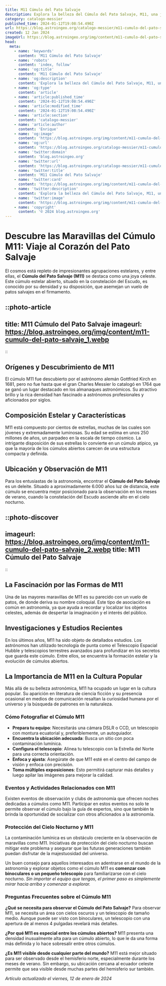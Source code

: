```yaml
---
title: M11 Cúmulo del Pato Salvaje
description: Explora la belleza del Cúmulo del Pato Salvaje, M11, una joya astronómica que deslumbra en el firmamento estival. Descubre sus secretos aquí.
category: catalogo-messier
published_time: 2024-01-12T19:08:54.490Z
url: https://blog.astroingeo.org/catalogo-messier/m11-cumulo-del-pato-salvaje
created: 12 Jan 2024
imageUrl: https://blog.astroingeo.org/img/content/m11-cumulo-del-pato-salvaje_1.webp
head:
  meta:
    - name: 'keywords'
      content: 'M11 Cúmulo del Pato Salvaje'
    - name: 'robots'
      content: 'index, follow'
    - name: 'og:title'
      content: 'M11 Cúmulo del Pato Salvaje'
    - name: 'og:description'
      content: 'Explora la belleza del Cúmulo del Pato Salvaje, M11, una joya astronómica que deslumbra en el firmamento estival. Descubre sus secretos aquí.'
    - name: 'og:type'
      content: 'article'
    - name: 'article:published_time'
      content: '2024-01-12T19:08:54.490Z'
    - name: 'article:modified_time'
      content: '2024-01-12T19:08:54.490Z'
    - name: 'article:section'
      content: 'catalogo-messier'
    - name: 'article:author'
      content: 'Enrique'
    - name: 'og:image'
      content: 'https://blog.astroingeo.org/img/content/m11-cumulo-del-pato-salvaje_1.webp'
    - name: 'og:url'
      content: 'https://blog.astroingeo.org/catalogo-messier/m11-cumulo-del-pato-salvaje'
    - name: 'twitter:domain'
      content: 'blog.astroingeo.org'
    - name: 'twitter:url'
      content: 'https://blog.astroingeo.org/catalogo-messier/m11-cumulo-del-pato-salvaje'
    - name: 'twitter:title'
      content: 'M11 Cúmulo del Pato Salvaje'
    - name: 'twitter:card'
      content: 'https://blog.astroingeo.org/img/content/m11-cumulo-del-pato-salvaje_1.webp'
    - name: 'twitter:description'
      content: 'Explora la belleza del Cúmulo del Pato Salvaje, M11, una joya astronómica que deslumbra en el firmamento estival. Descubre sus secretos aquí.'
    - name: 'twitter:image'
      content: 'https://blog.astroingeo.org/img/content/m11-cumulo-del-pato-salvaje_1.webp'
    - name: 'copyright'
      content: '© 2024 blog.astroingeo.org'
---
```

# Descubre las Maravillas del Cúmulo M11: Viaje al Corazón del Pato Salvaje

El cosmos está repleto de impresionantes agrupaciones estelares, y entre ellas, el **Cúmulo del Pato Salvaje (M11)** se destaca como una joya celeste. Este cúmulo estelar abierto, situado en la constelación del Escudo, es conocido por su densidad y su disposición, que asemejan un vuelo de patos salvajes en el firmamento.


::photo-article
---
title: M11 Cúmulo del Pato Salvaje
imageurl: https://blog.astroingeo.org/img/content/m11-cumulo-del-pato-salvaje_1.webp
---
::


## Orígenes y Descubrimiento de M11

El cúmulo M11 fue descubierto por el astrónomo alemán Gottfried Kirch en 1681, pero no fue hasta que el gran Charles Messier lo catalogó en 1764 que se ganó un lugar destacado en los almanaques astronómicos. Su atractivo brillo y la rica densidad han fascinado a astrónomos profesionales y aficionados por siglos.

## Composición Estelar y Características

M11 está compuesto por cientos de estrellas, muchas de las cuales son jóvenes y extremadamente luminosas. Su edad se estima en unos 250 millones de años, un parpadeo en la escala de tiempo cósmico. La intrigante disposición de sus estrellas lo convierte en un cúmulo atípico, ya que la mayoría de los cúmulos abiertos carecen de una estructura compacta y definida.

## Ubicación y Observación de M11

Para los entusiastas de la astronomía, encontrar el **Cúmulo del Pato Salvaje** es un deleite. Situado a aproximadamente 6.000 años luz de distancia, este cúmulo se encuentra mejor posicionado para la observación en los meses de verano, cuando la constelación del Escudo asciende alto en el cielo nocturno.


::photo-discover
---
imageurl: https://blog.astroingeo.org/img/content/m11-cumulo-del-pato-salvaje_2.webp
title: M11 Cúmulo del Pato Salvaje
---
::


## La Fascinación por las Formas de M11

Una de las mayores maravillas de M11 es su parecido con un vuelo de patos, de donde deriva su nombre coloquial. Este tipo de asociación es común en astronomía, ya que ayuda a recordar y localizar los objetos celestes, además de despertar la imaginación y el interés del público.

## Investigaciones y Estudios Recientes

En los últimos años, M11 ha sido objeto de detallados estudios. Los astrónomos han utilizado tecnología de punta como el Telescopio Espacial Hubble y telescopios terrestres avanzados para profundizar en los secretos que guarda este cúmulo. Entre ellos, se encuentra la formación estelar y la evolución de cúmulos abiertos.

## La Importancia de M11 en la Cultura Popular

Más allá de su belleza astronómica, M11 ha ocupado un lugar en la cultura popular. Su aparición en literatura de ciencia ficción y su presencia ocasional en medios de comunicación resaltan la curiosidad humana por el universo y la búsqueda de patrones en la naturaleza.

### Cómo Fotografiar el Cúmulo M11

- **Prepara tu equipo**: Necesitarás una cámara DSLR o CCD, un telescopio con montura ecuatorial y, preferiblemente, un autoguiador.
- **Encuentra la ubicación adecuada**: Busca un sitio con poca contaminación lumínica.
- **Configura el telescopio**: Alinea tu telescopio con la Estrella del Norte para una correcta orientación.
- **Enfoca y ajusta**: Asegúrate de que M11 esté en el centro del campo de visión y enfoca con precisión.
- **Toma múltiples exposiciones**: Esto permitirá capturar más detalles y luego apilar las imágenes para mejorar la calidad.

### Eventos y Actividades Relacionados con M11

Existen eventos de observación y clubs de astronomía que ofrecen noches dedicadas a cúmulos como M11. Participar en estos eventos no solo te permite observar el cúmulo bajo la guía de expertos, sino que también te brinda la oportunidad de socializar con otros aficionados a la astronomía.

### Protección del Cielo Nocturno y M11

La contaminación lumínica es un obstáculo creciente en la observación de maravillas como M11. Iniciativas de protección del cielo nocturno buscan mitigar este problema y asegurar que las futuras generaciones también puedan disfrutar de la majestuosidad del universo.

Un buen consejo para aquellos interesados en adentrarse en el mundo de la astronomía y explorar objetos como el cúmulo M11 es **comenzar con binoculares o un pequeño telescopio** para familiarizarse con el cielo nocturno. _Sin importar el equipo que tengas, el primer paso es simplemente mirar hacia arriba y comenzar a explorar._

### Preguntas Frecuentes sobre el Cúmulo M11

**¿Qué se necesita para observar el Cúmulo del Pato Salvaje?**
Para observar M11, se necesita un área con cielos oscuros y un telescopio de tamaño medio. Aunque puede ser visto con binoculares, un telescopio con una apertura de al menos 4 pulgadas revelará más detalles.

**¿Por qué M11 es especial entre los cúmulos abiertos?**
M11 presenta una densidad inusualmente alta para un cúmulo abierto, lo que le da una forma más definida y lo hace sobresalir entre otros cúmulos.

**¿Es M11 visible desde cualquier parte del mundo?**
M11 está mejor situado para ser observado desde el hemisferio norte, especialmente durante los meses de verano. Sin embargo, su ubicación cercana al ecuador celeste permite que sea visible desde muchas partes del hemisferio sur también.

_Artículo actualizado el viernes, 12 de enero de 2024_